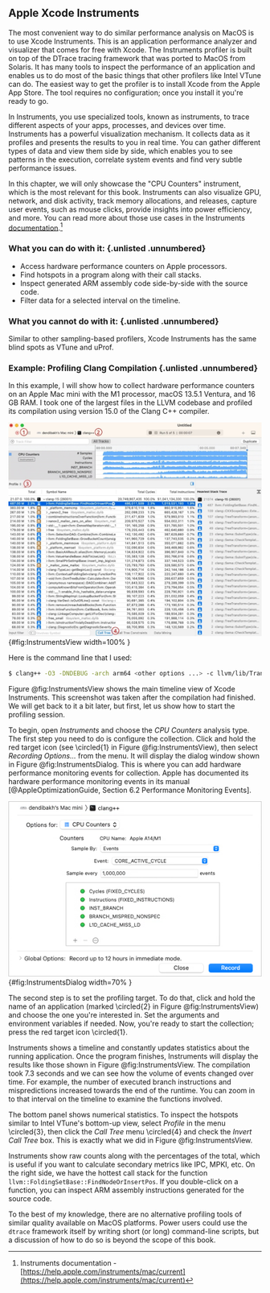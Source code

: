 ## Apple Xcode Instruments

The most convenient way to do similar performance analysis on MacOS is to use Xcode Instruments. This is an application performance analyzer and visualizer that comes for free with Xcode. The Instruments profiler is built on top of the DTrace tracing framework that was ported to MacOS from Solaris. It has many tools to inspect the performance of an application and enables us to do most of the basic things that other profilers like Intel VTune can do. The easiest way to get the profiler is to install Xcode from the Apple App Store. The tool requires no configuration; once you install it you're ready to go.

In Instruments, you use specialized tools, known as instruments, to trace different aspects of your apps, processes, and devices over time. Instruments has a powerful visualization mechanism. It collects data as it profiles and presents the results to you in real time. You can gather different types of data and view them side by side, which enables you to see patterns in the execution, correlate system events and find very subtle performance issues. 

In this chapter, we will only showcase the "CPU Counters" instrument, which is the most relevant for this book. Instruments can also visualize GPU, network, and disk activity, track memory allocations, and releases, capture user events, such as mouse clicks, provide insights into power efficiency, and more. You can read more about those use cases in the Instruments [documentation](https://help.apple.com/instruments/mac/current).[^1]

### What you can do with it: {.unlisted .unnumbered}

- Access hardware performance counters on Apple processors.
- Find hotspots in a program along with their call stacks.
- Inspect generated ARM assembly code side-by-side with the source code.
- Filter data for a selected interval on the timeline.

### What you cannot do with it: {.unlisted .unnumbered}

Similar to other sampling-based profilers, Xcode Instruments has the same blind spots as VTune and uProf.

### Example: Profiling Clang Compilation {.unlisted .unnumbered}

In this example, I will show how to collect hardware performance counters on an Apple Mac mini with the M1 processor, macOS 13.5.1 Ventura, and 16 GB RAM. I took one of the largest files in the LLVM codebase and profiled its compilation using version 15.0 of the Clang C++ compiler. 

![Xcode Instruments: timeline and statistics panels.](../../img/perf-tools/XcodeInstrumentsView.jpg){#fig:InstrumentsView width=100% }

Here is the command line that I used:

```bash
$ clang++ -O3 -DNDEBUG -arch arm64 <other options ...> -c llvm/lib/Transforms/Vectorize/LoopVectorize.cpp
```

Figure @fig:InstrumentsView shows the main timeline view of Xcode Instruments. This screenshot was taken after the compilation had finished. We will get back to it a bit later, but first, let us show how to start the profiling session.

To begin, open *Instruments* and choose the *CPU Counters* analysis type. The first step you need to do is configure the collection. Click and hold the red target icon (see \circled{1} in Figure @fig:InstrumentsView), then select *Recording Options...* from the menu. It will display the dialog window shown in Figure @fig:InstrumentsDialog. This is where you can add hardware performance monitoring events for collection. Apple has documented its hardware performance monitoring events in its manual [@AppleOptimizationGuide, Section 6.2 Performance Monitoring Events].

![Xcode Instruments: CPU Counters options.](../../img/perf-tools/XcodeInstrumentsDialog.png){#fig:InstrumentsDialog width=70% }

The second step is to set the profiling target. To do that, click and hold the name of an application (marked \circled{2} in Figure @fig:InstrumentsView) and choose the one you're interested in. Set the arguments and environment variables if needed. Now, you're ready to start the collection; press the red target icon \circled{1}.

Instruments shows a timeline and constantly updates statistics about the running application. Once the program finishes, Instruments will display the results like those shown in Figure @fig:InstrumentsView. The compilation took 7.3 seconds and we can see how the volume of events changed over time. For example, the number of executed branch instructions and mispredictions increased towards the end of the runtime. You can zoom in to that interval on the timeline to examine the functions involved.

The bottom panel shows numerical statistics. To inspect the hotspots similar to Intel VTune's bottom-up view, select *Profile* in the menu \circled{3}, then click the *Call Tree* menu \circled{4} and check the *Invert Call Tree* box. This is exactly what we did in Figure @fig:InstrumentsView.

Instruments show raw counts along with the percentages of the total, which is useful if you want to calculate secondary metrics like IPC, MPKI, etc. On the right side, we have the hottest call stack for the function `llvm::FoldingSetBase::FindNodeOrInsertPos`. If you double-click on a function, you can inspect ARM assembly instructions generated for the source code.

To the best of my knowledge, there are no alternative profiling tools of similar quality available on MacOS platforms. Power users could use the `dtrace` framework itself by writing short (or long) command-line scripts, but a discussion of how to do so is beyond the scope of this book.

[^1]: Instruments documentation - [https://help.apple.com/instruments/mac/current](https://help.apple.com/instruments/mac/current)
